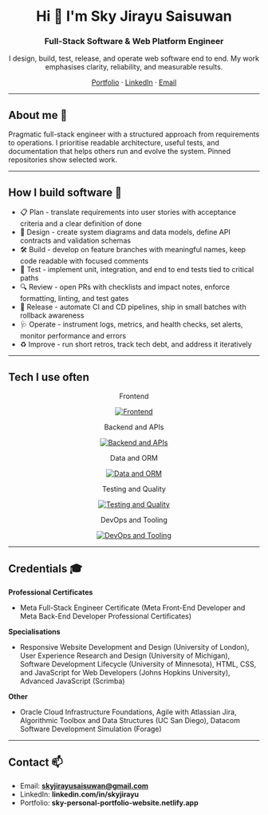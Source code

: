 <h1 align="center">Hi 👋 I'm Sky Jirayu Saisuwan</h1>
<h3 align="center">Full-Stack Software & Web Platform Engineer</h3>

<p align="center">
I design, build, test, release, and operate web software end to end. My work emphasises clarity, reliability, and measurable results.
</p>

<p align="center">
  <a href="https://sky-personal-portfolio-website.netlify.app">Portfolio</a> ·
  <a href="https://www.linkedin.com/in/skyjirayu">LinkedIn</a> ·
  <a href="mailto:skyjirayusaisuwan@gmail.com">Email</a>
</p>

---

## About me 👤

Pragmatic full-stack engineer with a structured approach from requirements to operations. I prioritise readable architecture, useful tests, and documentation that helps others run and evolve the system. Pinned repositories show selected work.

---

## How I build software 🧭

- 📋 Plan - translate requirements into user stories with acceptance criteria and a clear definition of done
- 🧱 Design - create system diagrams and data models, define API contracts and validation schemas
- 🛠️ Build - develop on feature branches with meaningful names, keep code readable with focused comments
- 🧪 Test - implement unit, integration, and end to end tests tied to critical paths
- 🔍 Review - open PRs with checklists and impact notes, enforce formatting, linting, and test gates
- 🚀 Release - automate CI and CD pipelines, ship in small batches with rollback awareness
- 🩺 Operate - instrument logs, metrics, and health checks, set alerts, monitor performance and errors
- ♻️ Improve - run short retros, track tech debt, and address it iteratively

---

## Tech I use often

<p align="center">Frontend</p>
<p align="center">
  <a href="https://github.com/LelouchFR/skill-icons#icons-list">
    <img
      src="https://go-skill-icons.vercel.app/api/icons?i=html,css,js,typescript,react,nextjs,vue,nuxtjs,redux,tailwindcss,sass,bootstrap,vite,framer,chartjs&theme=dark&titles=true"
      alt="Frontend"
    />
  </a>
</p>

<p align="center">Backend and APIs</p>
<p align="center">
  <a href="https://github.com/LelouchFR/skill-icons#icons-list">
    <img
      src="https://go-skill-icons.vercel.app/api/icons?i=api,nodejs,expressjs,axios,authjs,jwt,python,fastapi,postman,json,chatgpt&theme=dark&titles=true"
      alt="Backend and APIs"
    />
  </a>
</p>

<p align="center">Data and ORM</p>
<p align="center">
  <a href="https://github.com/LelouchFR/skill-icons#icons-list">
    <img
      src="https://go-skill-icons.vercel.app/api/icons?i=mysql,postgresql,mongodb,mongoose,oracle,prisma,redis,pandas&theme=dark&titles=true"
      alt="Data and ORM"
    />
  </a>
</p>

<p align="center">Testing and Quality</p>
<p align="center">
  <a href="https://github.com/LelouchFR/skill-icons#icons-list">
    <img
      src="https://go-skill-icons.vercel.app/api/icons?i=jest,vitest,playwright,testinglibrary&theme=dark&titles=true"
      alt="Testing and Quality"
    />
  </a>
</p>

<p align="center">DevOps and Tooling</p>
<p align="center">
  <a href="https://github.com/LelouchFR/skill-icons#icons-list">
    <img
      src="https://go-skill-icons.vercel.app/api/icons?i=aws,azure,gcp,s3,cloudfront,ec2,docker,vercel,railway,netlify,firebase,git,github,githubactions,githubpages,bitbucket,vscode,eslint,prettier,figma,canva,googleanalytics,npm,yarn,markdown,lighthouse&theme=dark&titles=true"
      alt="DevOps and Tooling"
    />
  </a>
</p>

---

## Credentials 🎓

**Professional Certificates**
- Meta Full-Stack Engineer Certificate (Meta Front-End Developer and Meta Back-End Developer Professional Certificates)

**Specialisations**
- Responsive Website Development and Design (University of London), User Experience Research and Design (University of Michigan), Software Development Lifecycle (University of Minnesota), HTML, CSS, and JavaScript for Web Developers (Johns Hopkins University), Advanced JavaScript (Scrimba)

**Other**
- Oracle Cloud Infrastructure Foundations, Agile with Atlassian Jira, Algorithmic Toolbox and Data Structures (UC San Diego), Datacom Software Development Simulation (Forage)

---

## Contact 📫

- Email: **skyjirayusaisuwan@gmail.com**
- LinkedIn: **linkedin.com/in/skyjirayu**
- Portfolio: **sky-personal-portfolio-website.netlify.app**
